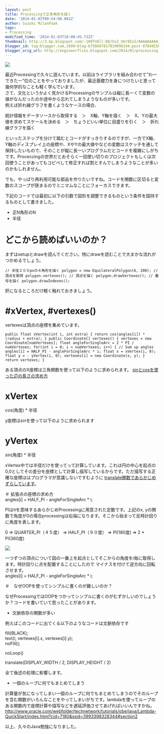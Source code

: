 ```yaml
---
layout: post
title: Processingで正多角形を描く
date: '2014-01-03T09:54:00.001Z'
author: Suzuki MilanPaak
tags:
- Processing
modified_time: '2014-01-03T10:00:45.732Z'
thumbnail: http://3.bp.blogspot.com/-1H9TnKll-D8/UsZ_UUr0IoI/AAAAAAAAAjg/kLW0_QWfbhY/s72-c/result.jpg
blogger_id: tag:blogger.com,1999:blog-6758697817819098194.post-878492587399306101
blogger_orig_url: http://engineerflies.blogspot.com/2014/01/processing.html
---
```


 [![](http://3.bp.blogspot.com/-1H9TnKll-D8/UsZ_UUr0IoI/AAAAAAAAAjg/kLW0_QWfbhY/s320/result.jpg)](http://3.bp.blogspot.com/-1H9TnKll-D8/UsZ_UUr0IoI/AAAAAAAAAjg/kLW0_QWfbhY/s1600/result.jpg)  
  
最近Processingで久々に遊んでいます。以前はライブラリを組み合わせて”わーできたー”位のことをやっておりましたが、最近基礎力を身につけたいと思って幾何学的なことも軽く学んでいます。  
さて、文化というかよく見かけるProcessingのサンプルは縦に長ーくて変数の値がなんだったのか途中から忘れてしまうようなものが多いです。  
例えば折れ線グラフを書くようなケースの場合、  
  
統計情報をデータソースから取得する　＞　X軸、Y軸を描く　＞　X、Yの最大値を求めてスケールを決める　＞　ちょうどいい単位に目盛りを引く　＞　折れ線グラフを描く  
  
といったステップを分けて踏むとコードがすっきりするのですが、一方でX軸、Y軸のディスプレイ上の座標や、XやYの最大値やなどの変数はスケッチを通して保持したいもので、そのことが縦に長ーいプログラムだとコードを複雑にしがちです。Proceccingの世界だとおそらく一回使い切りのプロジェクトもしくは次回使うことがあってもコピペして修正すれば割とすんでしまうようなことが多いのかもしれません。  
  
でも、やっぱり再利用可能な部品を作りたいですね。コードを関数に区切ると変数のスコープが狭まるのでミニマムなことにフォーカスできます。  
  
下記のコードでは最初に以下の引数で図形を調整できるものという条件を固持するものとして書きました。  
  
- 正N角形のN  
- 半径  
  
  
# どこから読めばいいのか？  
まずはsetupとdrawを読んでください。特にdrawを読むことで大まかな流れがつかめるでしょう。  
  

    // 半径２００pxの６角形を描く polygon = new EquilateralPolygon(6, 200); // 頂点を取得 polygon.vertexes(); // 頂点を描く polygon.drawVertexes(); // 番号を描く polygon.drawIndexes();

  
  
肝になるところだけ軽く触れておきましょう。  
  
# #xVertex, #vertexes()  
  
vertexesは頂点の座標を集めています。  
  

    public float xVertex(int i, int extra) { return cos(angles[i]) * (radius + extra); } public Coordinate[] vertexes() { vertexes = new Coordinate[numVertexes]; float angleForSingleArc = 2 * PI / numVertexes; for(int i = 0; i < numVertexes; i++) { // Sum up angles angles[i] = HALF_PI - angleForSingleArc * i; float x = xVertex(i, 0); float y = - yVertex(i, 0); vertexes[i] = new Coordinate(x, y); } return vertexes; }

  
  
ある頂点のX座標は三角関数を使って以下のように求められます。 [sinとcosを使った辺の長さの求め方](http://www8.plala.or.jp/ap2/suugaku/sankakukansuunoshoho.html#sincoskoushiki)  
  
# xVertex   
  
cos(角度) \* 半径   
  
  
y座標はsinを使って以下のように求められます   
  
# yVertex  
sin(角度) \* 半径   
  
xVertex中では半径だけを使ってって計算しています。これは円の中心を起点の0,0としてその差分を座標として計算し描写しているからです。ただ描写する正確な座標ははプログラマが意識しないですむように [translate関数であらかじめずらしています](https://gist.github.com/suzukimilanpaak/8234344#file-draw_equilateral_polygon-pde-L94)。  
  
  
＃ 拡張点の座標の求め方  
angles[i] = HALF\_PI - angleForSingleArc \* i;  
  
  
PIはπを意味するあらかじめProcessingに用意された定数です。上記のx, yの関数で角度が0の場合processingは右端になります。そこから始まって反時計回りに角度を表します。   
  
0 => QUARTER\_PI（４５度） => HALF\_PI（９０度） => PI(180度) => 2 \* PI(360度)   
  
 [![](http://3.bp.blogspot.com/-JLPO4RKpZMM/UsZ8H6vEsmI/AAAAAAAAAjI/b-7gCXma4y0/s320/PI+of+Processing++(2).png)](http://3.bp.blogspot.com/-JLPO4RKpZMM/UsZ8H6vEsmI/AAAAAAAAAjI/b-7gCXma4y0/s1600/PI+of+Processing++(2).png)   
  
  
一つずつの頂点について図の一番上を起点としてそこからの角度をi毎に取得します。時計回りに点を配置することにしたので マイナスを付けて逆方向に回転させます。   
angles[i] = HALF\_PI - angleForSingleArc \* i;  
  
<script src="https://gist.github.com/suzukimilanpaak/8234344.js"></script>  
  
  
  
＃　なぜOOPを使ってシンプルに書くのが難しいのか？  
  
なぜProcessingではOOPをつかってシンプルに書くのがむずかしいのでしょうか？コードを書いていて思ったことがあります。  
  
- 文脈依存の関数が多い  
  
例えばこのコードに出てくる以下のようなコードは文脈依存です  
  
fill(BLACK);  
text(i, vertexes[i].x, vertexes[i].y);  
noFill();  
  
noLoop()  
  
translate(DISPLAY\_WIDTH / 2, DISPLAY\_HEIGHT / 2)  
  
  
全て後述の処理に影響します。  
  
  
- 一個のループに何でもまとめてしまう  
  
計算量が気になってしまい一個のループに何でもまとめてしまうのでそのループを含む関数がいろんなことをやってしまいがちです。lambdaを使ってループのある関数内で座標計算や描写などを遅延評価させてあげればいいんですかね。  
http://www.oracle.com/webfolder/technetwork/tutorials/obe/java/Lambda-QuickStart/index.html?cid=7180&ssid=3993398328344#section2  
  
  
以上、久々のJava勉強になりました。  
